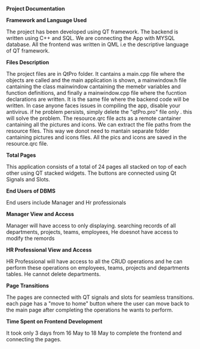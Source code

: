 **Project Documentation**

**Framework and Language Used**

The project has been developed using QT framework. The backend is written using C++ and SQL. We are connecting the App with MYSQL database. All the frontend was written in QML i.e the descriptive language of QT framework. 

**Files Description**

The project files are in QtPro folder. It cantains a main.cpp file where the objects are called and the main application is shown, a mainwindow.h file cantaining the class mainwindow cantaining the memebr variables and function definitions, and finally a mainwindow.cpp file where the fucntion declarations are written. It is the same file where the backend code will be written. In case anyone faces issues in compiling the app, disable your antivirus. if he problem persists, simply delete the "qtPro.pro" file only . this will solve the problem. The resource.qrc file acts as a remote cantainer cantaining all the pictures and icons. We can extract the file paths from the resource files. This way we donot need to mantain separate folder cantaining pictures and icons files. All the pics and icons are saved in the resource.qrc file.

**Total Pages**

This application consists of a total of 24 pages all stacked on top of each other using QT stacked widgets. The buttons are connected using Qt Signals and Slots.

**End Users of DBMS**

End users include Manager and Hr professionals

**Manager View and Access**

Manager will have access to only displaying. searching records of all departments, projects, teams, employees, He doesnot have access to modify the remords

**HR Professional View and Access**

HR Professional will have access to all the CRUD operations and he can perform these operations on employees, teams, projects and departments tables.
He cannot delete departments.

**Page Transitions**

The pages are connected with QT signals and slots for seamless transitions. each page has a "move to home" button where the user can move back to the main page after completing the operations he wants to perform.

**Time Spent on Frontend Development**

It took only 3 days from 16 May to 18 May to complete the frontend and connecting the pages. 
